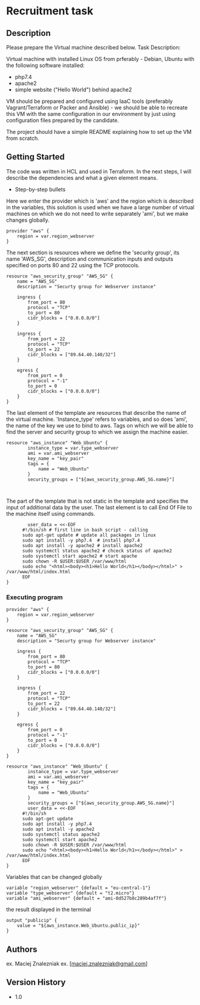 # Recruitment task



## Description

Please prepare the Virtual machine described below.
Task Description:

Virtual machine with installed Linux OS from prferably - Debian, Ubuntu with the following
software installed:
- php7.4
- apache2
- simple website ("Hello World") behind apache2

VM should be prepared and configured using IaaC tools (preferably Vagrant/Terraform or
Packer and Ansible) - we should be able to recreate this VM with the same configuration in
our environment by just using configuration files prepared by the candidate.

The project should have a simple README explaining how to set up the VM from scratch.

## Getting Started

The code was written in HCL and used in Terraform.
In the next steps, I will describe the dependencies and what a given element means.

* Step-by-step bullets

Here we enter the provider which is 'aws' and the region which is described in the variables, this solution is used when we have a large number of virtual machines on which we do not need to write separately 'ami', but we make changes globally.


```
provider "aws" {
    region = var.region_webserver
}

```

The next section is resources where we define the 'security group', its name 'AWS_SG', description and communication inputs and outputs specified on ports 80 and 22 using the TCP protocols.

```
resource "aws_security_group" "AWS_SG" {
    name = "AWS_SG"
    description = "Securty group for Webserver instance"

    ingress {
        from_port = 80
        protocol = "TCP"
        to_port = 80
        cidr_blocks = ["0.0.0.0/0"]
    }

    ingress {
        from_port = 22
        protocol = "TCP"
        to_port = 22
        cidr_blocks = ["89.64.40.140/32"]
    }

    egress {
        from_port = 0
        protocol = "-1"
        to_port = 0
        cidr_blocks = ["0.0.0.0/0"]
    }
}
```

The last element of the template are resources that describe the name of the virtual machine. 'Instance_type' refers to variables, and so does 'ami', the name of the key we use to bind to aws. Tags on which we will be able to find the server and security group to which we assign the machine easier.



```
resource "aws_instance" "Web_Ubuntu" {
        instance_type = var.type_webserver
        ami = var.ami_webserver
        key_name = "key_pair" 
        tags = {
            name = "Web_Ubuntu"
        }
        security_groups = ["${aws_security_group.AWS_SG.name}"]
        
        
```
The part of the template that is not static in the template and specifies the input of additional data by the user.
The last element is to call End Of File to the machine itself using commands.
```
        user_data = <<-EOF
      #!/bin/sh # first line in bash script - calling 
      sudo apt-get update # update all packages in linux 
      sudo apt install -y php7.4  # install php7.4
      sudo apt install -y apache2 # install apache2
      sudo systemctl status apache2 # chceck status of apache2
      sudo systemctl start apache2 # start apache 
      sudo chown -R $USER:$USER /var/www/html
      sudo echo "<html><body><h1>Hello World</h1></body></html>" > /var/www/html/index.html
      EOF
}

```
### Executing program



```
provider "aws" {
    region = var.region_webserver
}

resource "aws_security_group" "AWS_SG" {
    name = "AWS_SG"
    description = "Securty group for Webserver instance"

    ingress {
        from_port = 80
        protocol = "TCP"
        to_port = 80
        cidr_blocks = ["0.0.0.0/0"]
    }

    ingress {
        from_port = 22
        protocol = "TCP"
        to_port = 22
        cidr_blocks = ["89.64.40.140/32"]
    }

    egress {
        from_port = 0
        protocol = "-1"
        to_port = 0
        cidr_blocks = ["0.0.0.0/0"]
    }
}

resource "aws_instance" "Web_Ubuntu" {
        instance_type = var.type_webserver
        ami = var.ami_webserver
        key_name = "key_pair" 
        tags = {
            name = "Web_Ubuntu"
        }
        security_groups = ["${aws_security_group.AWS_SG.name}"]
        user_data = <<-EOF
      #!/bin/sh
      sudo apt-get update
      sudo apt install -y php7.4 
      sudo apt install -y apache2
      sudo systemctl status apache2
      sudo systemctl start apache2
      sudo chown -R $USER:$USER /var/www/html
      sudo echo "<html><body><h1>Hello World</h1></body></html>" > /var/www/html/index.html
      EOF
}

```
Variables that can be changed globally
```
variable "region_webserver" {default = "eu-central-1"}
variable "type_webserver" {default = "t2.micro"}
variable "ami_webserver" {default = "ami-0d527b8c289b4af7f"}

```
the result displayed in the terminal

```
output "publicip" {
    value = "${aws_instance.Web_Ubuntu.public_ip}"
}

```



## Authors



ex. Maciej Znalezniak
ex. [maciej.znalezniak@gmail.com]

## Version History

* 1.0
   
    



